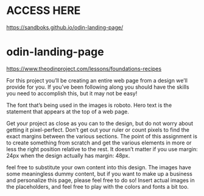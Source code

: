 # ACCESS HERE
https://sandboks.github.io/odin-landing-page/

# odin-landing-page
https://www.theodinproject.com/lessons/foundations-recipes

For this project you’ll be creating an entire web page from a design we’ll provide for you. If you’ve been following along you should have the skills you need to accomplish this, but it may not be easy!

The font that’s being used in the images is roboto.
Hero text is the statement that appears at the top of a web page.

Get your project as close as you can to the design, but do not worry about getting it pixel-perfect. Don’t get out your ruler or count pixels to find the exact margins between the various sections. The point of this assignment is to create something from scratch and get the various elements in more or less the right position relative to the rest. It doesn’t matter if you use margin: 24px when the design actually has margin: 48px.

feel free to substitute your own content into this design. The images have some meaningless dummy content, but if you want to make up a business and personalize this page, please feel free to do so! Insert actual images in the placeholders, and feel free to play with the colors and fonts a bit too.
